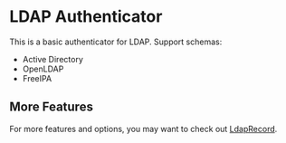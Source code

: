 # LDAP Authenticator

This is a basic authenticator for LDAP. Support schemas:

* Active Directory
* OpenLDAP
* FreeIPA

## More Features

For more features and options, you may want to check out [LdapRecord](https://github.com/DirectoryTree/LdapRecord-Laravel).
